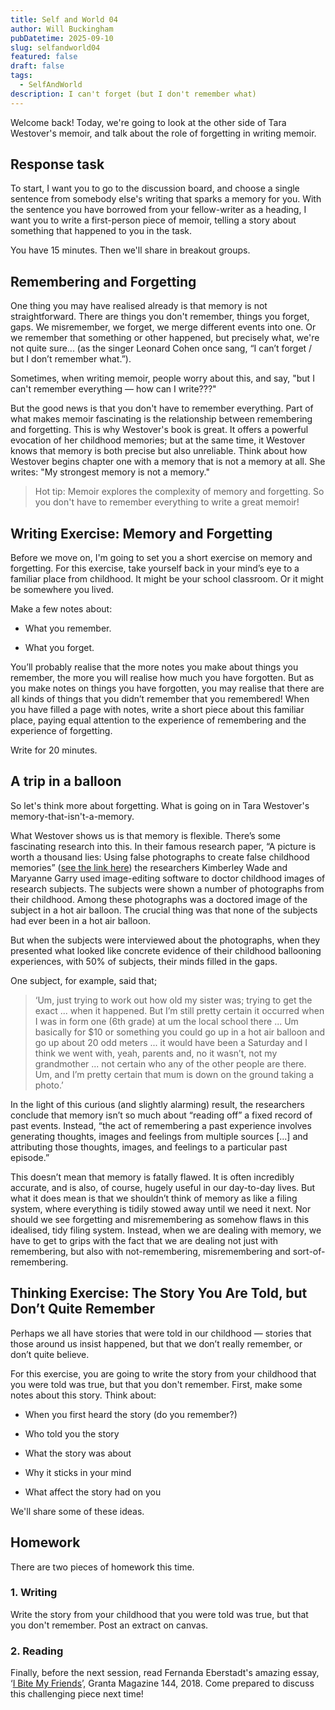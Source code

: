 ```yaml
---
title: Self and World 04
author: Will Buckingham
pubDatetime: 2025-09-10
slug: selfandworld04
featured: false
draft: false
tags:
  - SelfAndWorld
description: I can't forget (but I don't remember what)
---
```

Welcome back! Today, we're going to look at the other side of Tara Westover's memoir, and talk about the role of forgetting in writing memoir.

## Response task

To start, I want you to go to the discussion board, and choose a single sentence from somebody else's writing that sparks a memory for you. With the sentence you have borrowed from your fellow-writer as a heading, I want you to write a first-person piece of memoir, telling a story about something that happened to you in the task.

You have 15 minutes. Then we'll share in breakout groups.

## Remembering and Forgetting

One thing you may have realised already is that memory is not straightforward. There are things you don't remember, things you forget, gaps. We misremember, we forget, we merge different events into one. Or we remember that something or other happened, but precisely what, we're not quite sure... (as the singer Leonard Cohen once sang, “I can’t forget / but I don’t remember what.”).

Sometimes, when writing memoir, people worry about this, and say, "but I can't remember everything — how can I write???"

But the good news is that you don't have to remember everything. Part of what makes memoir fascinating is the relationship between remembering and forgetting. This is why Westover's book is great. It offers a powerful evocation of her childhood memories; but at the same time, it Westover knows that memory is both precise but also unreliable. Think about how Westover begins chapter one with a memory that is not a memory at all. She writes: "My strongest memory is not a memory."

> Hot tip: Memoir explores the complexity of memory and forgetting. So you don't have to remember everything to write a great memoir!

## Writing Exercise: Memory and Forgetting

Before we move on, I'm going to set you a short exercise on memory and forgetting. For this exercise, take yourself back in your mind’s eye to a familiar place from childhood. It might be your school classroom. Or it might be somewhere you lived.

Make a few notes about:

*   What you remember.
    
*   What you forget.
    

You’ll probably realise that the more notes you make about things you remember, the more you will realise how much you have forgotten. But as you make notes on things you have forgotten, you may realise that there are all kinds of things that you didn’t remember that you remembered! When you have filled a page with notes, write a short piece about this familiar place, paying equal attention to the experience of remembering and the experience of forgetting.

Write for 20 minutes.

## A trip in a balloon

So let's think more about forgetting. What is going on in Tara Westover's memory-that-isn't-a-memory.

What Westover shows us is that memory is flexible. There’s some fascinating research into this. In their famous research paper, “A picture is worth a thousand lies: Using false photographs to create false childhood memories” ([see the link here](https://link.springer.com/article/10.3758/BF03196318)) the researchers Kimberley Wade and Maryanne Garry used image-editing software to doctor childhood images of research subjects. The subjects were shown a number of photographs from their childhood. Among these photographs was a doctored image of the subject in a hot air balloon. The crucial thing was that none of the subjects had ever been in a hot air balloon.

But when the subjects were interviewed about the photographs, when they presented what looked like concrete evidence of their childhood ballooning experiences, with 50% of subjects, their minds filled in the gaps.

One subject, for example, said that;

> ‘Um, just trying to work out how old my sister was; trying to get the exact ... when it happened. But I’m still pretty certain it occurred when I was in form one (6th grade) at um the local school there ... Um basically for $10 or something you could go up in a hot air balloon and go up about 20 odd meters ... it would have been a Saturday and I think we went with, yeah, parents and, no it wasn’t, not my grandmother ... not certain who any of the other people are there. Um, and I’m pretty certain that mum is down on the ground taking a photo.’

In the light of this curious (and slightly alarming) result, the researchers conclude that memory isn’t so much about “reading off” a fixed record of past events. Instead, “the act of remembering a past experience involves generating thoughts, images and feelings from multiple sources \[...\] and attributing those thoughts, images, and feelings to a particular past episode.”

This doesn’t mean that memory is fatally flawed. It is often incredibly accurate, and is also, of course, hugely useful in our day-to-day lives. But what it does mean is that we shouldn’t think of memory as like a filing system, where everything is tidily stowed away until we need it next. Nor should we see forgetting and misremembering as somehow flaws in this idealised, tidy filing system. Instead, when we are dealing with memory, we have to get to grips with the fact that we are dealing not just with remembering, but also with not-remembering, misremembering and sort-of-remembering.

## Thinking Exercise: The Story You Are Told, but Don’t Quite Remember

Perhaps we all have stories that were told in our childhood — stories that those around us insist happened, but that we don’t really remember, or don’t quite believe.

For this exercise, you are going to write the story from your childhood that you were told was true, but that you don't remember. First, make some notes about this story. Think about:

*   When you first heard the story (do you remember?)
    
*   Who told you the story
    
*   What the story was about
    
*   Why it sticks in your mind
    
*   What affect the story had on you
    

We'll share some of these ideas.

## Homework

There are two pieces of homework this time.

### 1\. Writing

Write the story from your childhood that you were told was true, but that you don't remember. Post an extract on canvas.

### 2\. Reading

Finally, before the next session, read Fernanda Eberstadt's amazing essay, ‘[I Bite My Friends](https://granta.com/i-bite-my-friends/)’, Granta Magazine 144, 2018. Come prepared to discuss this challenging piece next time!